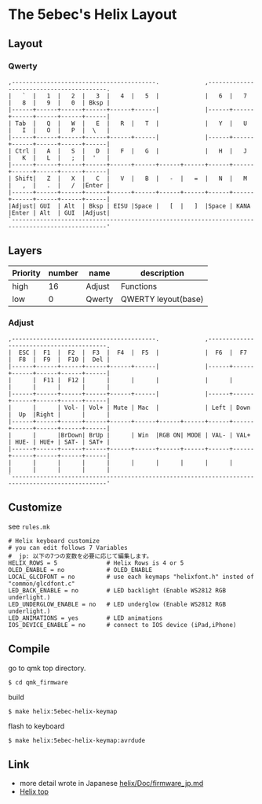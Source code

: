 # The 5ebec's Helix Layout
## Layout

### Qwerty
```
,-----------------------------------------.             ,-----------------------------------------.
|   `  |   1  |   2  |   3  |   4  |   5  |             |   6  |   7  |   8  |   9  |   0  | Bksp |
|------+------+------+------+------+------|             |------+------+------+------+------+------|
| Tab  |   Q  |   W  |   E  |   R  |   T  |             |   Y  |   U  |   I  |   O  |   P  |  \   |
|------+------+------+------+------+------|             |------+------+------+------+------+------|
| Ctrl |   A  |   S  |   D  |   F  |   G  |             |   H  |   J  |   K  |   L  |   ;  |  '   |
|------+------+------+------+------+------+------+------+------+------+------+------+------+------|
| Shift|   Z  |   X  |   C  |   V  |   B  |   -  |   =  |   N  |   M  |   ,  |   .  |   /  |Enter |
|------+------+------+------+------+------+------+------+------+------+------+------+------+------|
|Adjust| GUI  | Alt  | Bksp | EISU |Space |   [  |   ]  |Space | KANA |Enter | Alt  | GUI  |Adjust|
`-------------------------------------------------------------------------------------------------'
```  

## Layers

|Priority|number|name|description|
| ---- | ---- | --- | --- |
|high|16|Adjust|Functions|
|low|0|Qwerty|QWERTY leyout(base)|

### Adjust 
```
,-----------------------------------------.             ,-----------------------------------------.
|  ESC |  F1  |  F2  |  F3  |  F4  |  F5  |             |  F6  |  F7  |  F8  |  F9  |  F10 |  Del |
|------+------+------+------+------+------|             |------+------+------+------+------+------|
|      |  F11 |  F12 |      |      |      |             |      |      |      |      |      |      |
|------+------+------+------+------+------|             |------+------+------+------+------+------|
|      |      | Vol- | Vol+ | Mute | Mac  |             | Left | Down |  Up  |Right |      |      |
|------+------+------+------+------+------+------+------+------+------+------+------+------+------|
|      |      |BrDown| BrUp |      | Win  |RGB ON| MODE | VAL- | VAL+ | HUE- | HUE+ | SAT- | SAT+ |
|------+------+------+------+------+------+------+------+------+------+------+------+------+------|
|      |      |      |      |      |      |      |      |      |      |      |      |      |      |
`-------------------------------------------------------------------------------------------------'
```

## Customize

see `rules.mk`

```
# Helix keyboard customize
# you can edit follows 7 Variables
#  jp: 以下の7つの変数を必要に応じて編集します。
HELIX_ROWS = 5              # Helix Rows is 4 or 5
OLED_ENABLE = no            # OLED_ENABLE
LOCAL_GLCDFONT = no         # use each keymaps "helixfont.h" insted of "common/glcdfont.c"
LED_BACK_ENABLE = no        # LED backlight (Enable WS2812 RGB underlight.)
LED_UNDERGLOW_ENABLE = no   # LED underglow (Enable WS2812 RGB underlight.)
LED_ANIMATIONS = yes        # LED animations
IOS_DEVICE_ENABLE = no      # connect to IOS device (iPad,iPhone)
```

## Compile

go to qmk top directory.
```
$ cd qmk_firmware
```

build
```
$ make helix:5ebec-helix-keymap
```

flash to keyboard
```
$ make helix:5ebec-helix-keymap:avrdude
```

## Link
* more detail wrote in Japanese [helix/Doc/firmware_jp.md](https://github.com/MakotoKurauchi/helix/blob/master/Doc/firmware_jp.md)
* [Helix top](https://github.com/MakotoKurauchi/helix)

